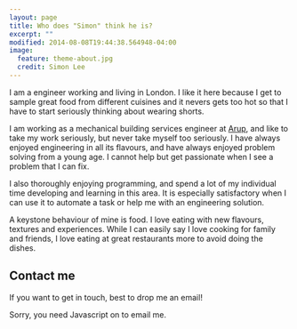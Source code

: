 ```yaml
---
layout: page
title: Who does "Simon" think he is?
excerpt: ""
modified: 2014-08-08T19:44:38.564948-04:00
image:
  feature: theme-about.jpg
  credit: Simon Lee
---
```


I am a engineer working and living in London. I like it here because I get to sample great food from different cuisines and it nevers gets too hot so that I have to start seriously thinking about wearing shorts. 

I am working as a mechanical building services engineer at [Arup](http://arup.com/), and like to take my work seriously, but never take myself too seriously. I have always enjoyed engineering in all its flavours, and have always enjoyed problem solving from a young age. I cannot help but get passionate when I see a problem that I can fix. 

I also thoroughly enjoying programming, and spend a lot of my individual time developing and learning in this area. It is especially satisfactory when I can use it to automate a task or help me with an engineering solution. 

A keystone behaviour of mine is food. I love eating with new flavours, textures and experiences. While I can easily say I love cooking for family and friends, I love eating at great restaurants more to avoid doing the dishes. 


## Contact me

If you want to get in touch, best to drop me an email!


<script type="text/javascript" language="javascript">
<!--
// Email obfuscator script 2.1 by Tim Williams, University of Arizona
// Random encryption key feature by Andrew Moulden, Site Engineering Ltd
// This code is freeware provided these four comment lines remain intact
// A wizard to generate this code is at http://www.jottings.com/obfuscator/
{ coded = "UHji5@UHji5KEE.jE"
  key = "TRxKVz4B83uojEXaPcsvSAFbngJDi6phM17UGOwtq5Q0LHNIl2yYfCdkWmer9Z"
  shift=coded.length
  link=""
  for (i=0; i<coded.length; i++) {
    if (key.indexOf(coded.charAt(i))==-1) {
      ltr = coded.charAt(i)
      link += (ltr)
    }
    else {     
      ltr = (key.indexOf(coded.charAt(i))-shift+key.length) % key.length
      link += (key.charAt(ltr))
    }
  }
document.write("<a href='mailto:"+link+"'>"+link+"</a>")
}
//-->
</script><noscript>Sorry, you need Javascript on to email me.</noscript>